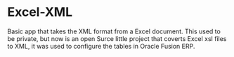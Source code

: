 # Excel-XML
Basic app that takes the XML format from a Excel document.
This used to be private, but now is an open Surce little project that coverts Excel xsl files to XML, it was used to configure the tables in 
Oracle Fusion ERP.
